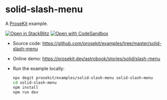 # solid-slash-menu

A [ProseKit](https://prosekit.dev) example.

[![Open in StackBlitz](https://developer.stackblitz.com/img/open_in_stackblitz.svg)](https://stackblitz.com/github/prosekit/examples/tree/master/solid-slash-menu)
[![Open with CodeSandbox](https://assets.codesandbox.io/github/button-edit-lime.svg)](https://codesandbox.io/p/sandbox/github/prosekit/examples/tree/master/solid-slash-menu)

- Source code: https://github.com/prosekit/examples/tree/master/solid-slash-menu
- Online demo: https://prosekit.dev/astrobook/stories/solid/slash-menu
- Run the example locally:

  ```bash
  npx degit prosekit/examples/solid-slash-menu solid-slash-menu
  cd solid-slash-menu
  npm install
  npm run dev
  ```
